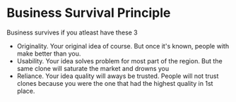 # Business Survival Principle

Business survives if you atleast have these 3

- Originality. Your original idea of course. But once it's known, people with make better than you.
- Usability. Your idea solves problem for most part of the region. But the same clone will saturate the market and drowns you
- Reliance. Your idea quality will aways be trusted. People will not trust clones because you were the one that had the highest quality in 1st place.
